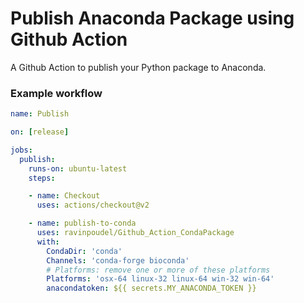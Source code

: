 # Publish Anaconda Package using Github Action
A Github Action to publish your Python package to Anaconda.

### Example workflow
```yaml
name: Publish

on: [release]

jobs:
  publish:
    runs-on: ubuntu-latest
    steps:

    - name: Checkout
      uses: actions/checkout@v2

    - name: publish-to-conda
      uses: ravinpoudel/Github_Action_CondaPackage
      with:
        CondaDir: 'conda'
        Channels: 'conda-forge bioconda' 
        # Platforms: remove one or more of these platforms
        Platforms: 'osx-64 linux-32 linux-64 win-32 win-64'
        anacondatoken: ${{ secrets.MY_ANACONDA_TOKEN }}

```

